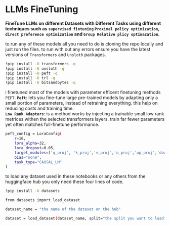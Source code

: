 # LLMs FineTuning
**FineTune LLMs on different Datasets with Different Tasks using different techniques such as `supervised fintuning` `Proximal policy optimization`, `direct preference optimization` and `Group Relative plicy optimazation`.**

to run any of these models all you need to do is cloning the repo locally and just run the files.
to run with out any errors ensure you have the latest versions of `Transformers` and `Unsloth` packages.
```bash
!pip install -U transformers -q
!pip install -U unsloth -q
!pip install -U peft -q
!pip install -U trl -q
!pip install -U bitsandbytes -q
```

i finetuned most of the models with parameter efficent finetuning methods `PEFT`.
**`Peft`**: lets you fine-tune large pre-trained models by adapting only a small portion of parameters, instead of retraining everything. this help on reducing costs and training time.<br>
**`Low Rank Adapters`**: is a method works by injecting a trainable small low rank metrices withen the selected transformers layers. train far fewer parameters yet often matches full-finetune performance.
```bash
peft_config = LoraConfig(
    r=16,
    lora_alpha=32,
    lora_dropout=0.05,
    target_modules=['q_proj', 'k_proj','v_proj','o_proj','up_proj','down_proj','gate_proj'],
    bias="none",
    task_type="CAUSAL_LM"
)
```
to load any dataset used in these notebooks or any others from the huggingface hub you only need these four lines of code.


```bash
!pip install -U datasets 

from datasets import load_dataset

dataset_name = "the name of the dataset on the hub"

dataset = load_dataset(dataset_name, split="the split you want to load")

```
